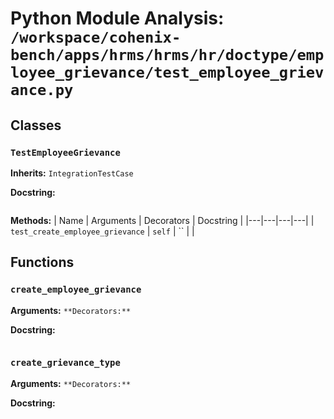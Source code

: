 # Python Module Analysis: `/workspace/cohenix-bench/apps/hrms/hrms/hr/doctype/employee_grievance/test_employee_grievance.py`

## Classes

### `TestEmployeeGrievance`
**Inherits:** `IntegrationTestCase`


**Docstring:**
```

```

**Methods:**
| Name | Arguments | Decorators | Docstring |
|---|---|---|---|
| `test_create_employee_grievance` | `self` | `` |  |





## Functions

### `create_employee_grievance`
**Arguments:** ``
**Decorators:** ``

**Docstring:**
```

```
### `create_grievance_type`
**Arguments:** ``
**Decorators:** ``

**Docstring:**
```

```

